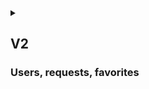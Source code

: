 <details>
<summary>

## V2
### Users, requests, favorites

</summary>

## {{anon}}

1. {{as_an}} do everything I could do in a V1
2. {{as_an}} create my account using email, username, password, name, and surname
3. {{as_an}} log in into my account using username and password 

## {{user}}
1. {{as_u}} log out
2. {{as_u}} make {{request}} for any type of Part to add into the database
3. {{as_u}} add commentary and files to my {{request}}
4. {{as_u}} view all my {{request}} and their statuses (_pending_, _denied_, _approved_) on a separate page
5. {{as_u}} view commentary to the _status_ if it exists, that is if {{admin}} denied it, I can see the reason
6. {{as_u}} edit any of my unapproved {{request}}
7. {{as_u}} reopen any of my _denied_ {{request}} with updated information
8. {{as_u}} delete any of my {{request}}, regardless of _status_

9. {{as_u}} add Part to the list of favorites. This list will be displayed as `Favorite`, will be default for each {{user}} and couldn't be deleted or renamed by me
10. {{as_u}} create {{list}} with any name to contain any Parts
11. {{as_u}} edit or delete {{list}}, created by me
12. {{as_u}} view any of my {{list}}
13. {{as_u}} add Parts to any of my {{list}}
14. {{as_u}} remove any Part from any of my {{list}}

## {{admin}}

1. {{as_ad}} do everything I could do in a V1
2. {{as_ad}} CRUD any {{user}}
3. {{as_ad}} CRUD any {{request}}
4. {{as_ad}} CRUD any {{list}}

</details>
